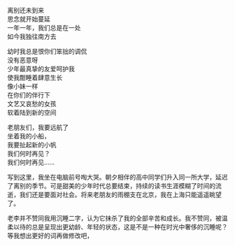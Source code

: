 <p class="has-line-data" data-line-start="28" data-line-end="32">离别还未到来<br>
思念就开始蔓延<br>
一年一年，我们总是在一处<br>
如今我独往南方去</p>
<p class="has-line-data" data-line-start="33" data-line-end="42">幼时我总是恨你们笨拙的调侃<br>
没有恶意呀<br>
少年最真挚的友爱呵护我<br>
使我酣睡着肆意生长<br>
像小妹一样<br>
在你们的伴行下<br>
文艺又哀愁的女孩<br>
软着陆到新的空间</p>
<p class="has-line-data" data-line-start="43" data-line-end="48">老朋友们，我要远航了<br>
坐着我的小船，<br>
我要扯起新的小帆<br>
我们何时再见？<br>
我们何时再见……</p>
<p class="has-line-data" data-line-start="49" data-line-end="50">写到这里，我坐在电脑前号啕大哭。朝夕相伴的高中同学们升入同一所大学，延迟了离别的季节。可是甜美的少年时代总要结束，持续的读书生涯模糊了时间的流逝，我们还是要面对社会。将来老朋友的雨棚支在北京，我在上海只能遥遥眺望了。</p>
<p class="has-line-data" data-line-start="51" data-line-end="52">老李并不赞同我用沉睡二字，认为它抹杀了我的全部辛苦和成长。我不赞同，被温柔以待的总是呈现出更幼龄、年轻的状态，这是不是一种在时光中奢侈的沉睡呢？等我想出更好的词再做修改吧，</p>
